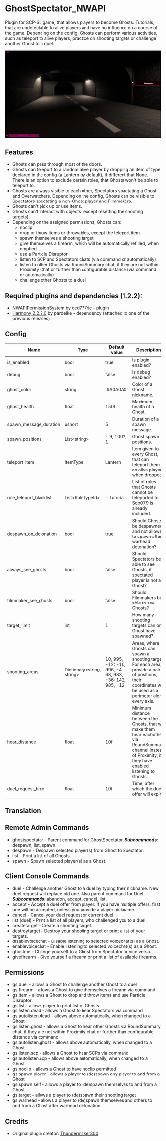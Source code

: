 # GhostSpectator_NWAPI
Plugin for SCP-SL game, that allows players to become Ghosts: Tutorials, that are undetectable to alive players and have no influence on a course of the game. Depending on the config, Ghosts can perform various activities, such as teleport to alive players, practice on shooting targets or challenge another Ghost to a duel.

![Logo](https://github.com/Phineapple18/GhostSpectator_NWPluginAPI/blob/main/Images/GS_Thumbnail.png)

## Features
- Ghosts can pass through most of the doors.
- Ghosts can teleport to a random alive player by dropping an item of type declared in the config (a Lantern by default), if different that None. There is an option to exclude certain roles, that Ghosts won't be able to teleport to.
- Ghosts are always visible to each other, Spectators spactating a Ghost and Overwatchers. Depending on the config, Ghosts can be visible to Spectators spectating a non-Ghost player and Filmmakers.
- Ghosts can't pick up or use items.
- Ghosts can't interact with objects (except resetting the shooting targets).
- Depending on the assigned permissions, Ghosts can:
  * noclip
  * drop or throw items or throwables, except the teleport item
  * spawn themselves a shooting target
  * give themselves a firearm, which will be automatically refilled, when emptied
  * use a Particle Disruptor 
  * listen to SCP and Spectators chats (via command or automatically)
  * listen to other Ghosts via RoundSummary chat, if they are not within Proximity Chat or further than configurable distance (via command or automatically)
  * challenge other Ghosts to a duel

## Required plugins and dependencies (1.2.2): 
- [NWAPIPermissionSystem](https://github.com/CedModV2/NWAPIPermissionSystem/releases/tag/0.0.6) by ced777ric - plugin
- [Harmony 2.2.2.0](https://github.com/pardeike/Harmony/releases/tag/v2.2.2.0) by pardeike - dependency (attached to one of the previous releases)

## Config
|Name|Type|Default value|Description|
|---|---|---|---|
|is_enabled|bool|true|Is plugin enabled?|
|debug|bool|false|Is debug enabled?|
|ghost_color|string|'#A0A0A0'|Color of a Ghost nickname.|
|ghost_health|float|150f|Maximum health of a Ghost.|
|spawn_message_duration|ushort|5|Duration of a spawn message.|
|spawn_positions|List\<string>|- 9, 1002, 1|Ghost spawn positions.|
|teleport_item|ItemType|Lantern|Item given to every Ghost, that can teleport them to an alive player when dropped.|
|role_teleport_blacklist|List\<RoleTypeId\>|- Tutorial|List of roles that Ghosts cannot be teleported to. Scp079 is already included.|
|despawn_on_detonation|bool|true|Should Ghosts be despawned and not allowed to spawn after warhead detonation?|
|always_see_ghosts|bool|false|Should Spectators be able to see Ghosts, if spectated player is not a Ghost?|
|filmmaker_see_ghosts|bool|false|Should Filmmakers be able to see Ghosts?|
|target_limit|int|1|How many shooting targets can one Ghost have spawned?|
|shooting_areas|Dictionary\<string, string>|10, 995, -12: -10, 996, -4<br/> 68, 983, -36: 142, 985, -12|Areas, where Ghosts can spawn a shooting target. For each area, provide a pair of positions, their coordinates will be used as a perimeter along every axis.|
|hear_distance|float|10f|Minimum distance between the Ghosts, that will make them hear eachother via RoundSummary channel instead of Proximity, if they have enabled listening to Ghosts.|
|duel_request_time|float|10f|Time, after which the duel offer will expire.|

## Translation

## Remote Admin Commands
- ghostspectator - Parent command for GhostSpectator. ***Subcommands***: despawn, list, spawn.
- despawn - Despawn selected player(s) from Ghost to Spectator.
- list - Print a list of all Ghosts.
- spawn - Spawn selected player(s) as a Ghost.

## Client Console Commands
- duel - Challenge another Ghost to a duel by typing their nickname. New duel request will replace old one. Also parent command for Duel. ***Subcommands***: abandon, accept, cancel, list.
- accept - Accept a duel offer from player. If you have multiple offers, first one will be accepted, unless you provide a player nickname.
- cancel - Cancel your duel request or current duel.
- list (duel) - Print a list of all players, who challenged you to a duel.
- createtarget - Create a shooting target.
- destroytarget - Destroy your shooting target or print a list of your targets.
- disablevoicechat - Disable listening to selected voicechat(s) as a Ghost.
- enablevoicechat - Enable listening to selected voicechat(s) as a Ghost.
- ghostme - Change yourself to a Ghost from Spectator or vice versa.
- givefirearm - Give yourself a firearm or print a list of available firearms.

## Permissions
- gs.duel - allows a Ghost to challenge another Ghost to a duel
- gs.firearm - allows a Ghost to give themselves a firearm via command
- gs.item - allows a Ghost to drop and throw items and use Particle Disruptor
- gs.list - allows player to print list of Ghosts
- gs.listen.dead - allows a Ghost to hear Spectators via command
- gs.autolisten.dead - allows above automatically, when changed to a Ghost
- gs.listen.ghost - allows a Ghost to hear other Ghosts via RoundSummary chat, if they are not within Proximity chat or further than configurable distance via command
- gs.autolisten.ghost - allows above automatically, when changed to a Ghost
- gs.listen.scp - allows a Ghost to hear SCPs via command
- gs.autolisten.scp - allows above automatically, when changed to a Ghost
- gs.noclip - allows a Ghost to have noclip permitted
- gs.spawn.player - allows a player to (de)spawn any player to and from a Ghost
- gs.spawn.self - allows a player to (de)spawn themselves to and from a Ghost
- gs.target - allows a player to (de)spawn their shooting target
- gs.warhead - allows a player to (de)spawn themselves and others to and from a Ghost after warhead detonation

## Credits
- Original plugin creator: [Thundermaker300](https://github.com/Thundermaker300)
